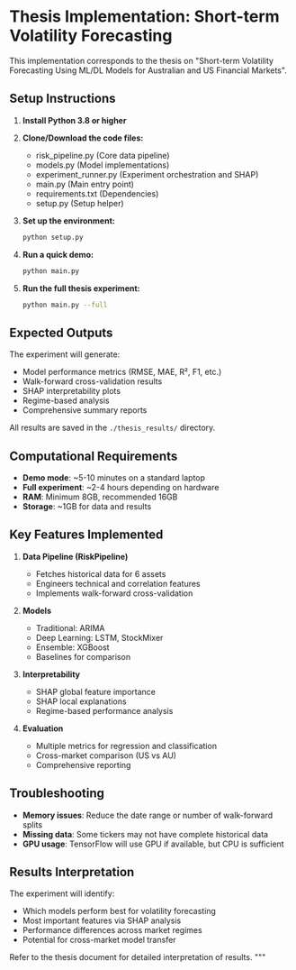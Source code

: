 # Thesis Implementation: Short-term Volatility Forecasting

This implementation corresponds to the thesis on "Short-term Volatility Forecasting Using ML/DL Models for Australian and US Financial Markets".

## Setup Instructions

1. **Install Python 3.8 or higher**

2. **Clone/Download the code files:**
   - risk_pipeline.py (Core data pipeline)
   - models.py (Model implementations)
   - experiment_runner.py (Experiment orchestration and SHAP)
   - main.py (Main entry point)
   - requirements.txt (Dependencies)
   - setup.py (Setup helper)

3. **Set up the environment:**
   ```bash
   python setup.py
   ```

4. **Run a quick demo:**
   ```bash
   python main.py
   ```

5. **Run the full thesis experiment:**
   ```bash
   python main.py --full
   ```

## Expected Outputs

The experiment will generate:
- Model performance metrics (RMSE, MAE, R², F1, etc.)
- Walk-forward cross-validation results
- SHAP interpretability plots
- Regime-based analysis
- Comprehensive summary reports

All results are saved in the `./thesis_results/` directory.

## Computational Requirements

- **Demo mode**: ~5-10 minutes on a standard laptop
- **Full experiment**: ~2-4 hours depending on hardware
- **RAM**: Minimum 8GB, recommended 16GB
- **Storage**: ~1GB for data and results

## Key Features Implemented

1. **Data Pipeline (RiskPipeline)**
   - Fetches historical data for 6 assets
   - Engineers technical and correlation features
   - Implements walk-forward cross-validation

2. **Models**
   - Traditional: ARIMA
   - Deep Learning: LSTM, StockMixer
   - Ensemble: XGBoost
   - Baselines for comparison

3. **Interpretability**
   - SHAP global feature importance
   - SHAP local explanations
   - Regime-based performance analysis

4. **Evaluation**
   - Multiple metrics for regression and classification
   - Cross-market comparison (US vs AU)
   - Comprehensive reporting

## Troubleshooting

- **Memory issues**: Reduce the date range or number of walk-forward splits
- **Missing data**: Some tickers may not have complete historical data
- **GPU usage**: TensorFlow will use GPU if available, but CPU is sufficient

## Results Interpretation

The experiment will identify:
- Which models perform best for volatility forecasting
- Most important features via SHAP analysis
- Performance differences across market regimes
- Potential for cross-market model transfer

Refer to the thesis document for detailed interpretation of results.
"""